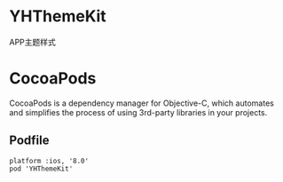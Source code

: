 # YHThemeKit
APP主题样式

# CocoaPods

CocoaPods is a dependency manager for Objective-C, which automates and simplifies the process of using 3rd-party libraries in your projects.

## Podfile

```
platform :ios, '8.0'
pod 'YHThemeKit'

```

